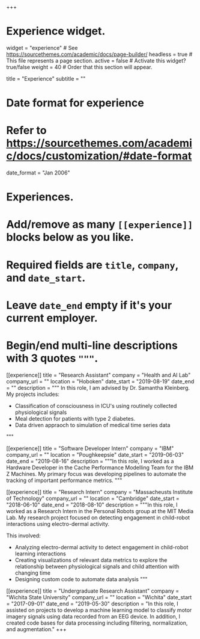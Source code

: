 +++
# Experience widget.
widget = "experience"  # See https://sourcethemes.com/academic/docs/page-builder/
headless = true  # This file represents a page section.
active = false  # Activate this widget? true/false
weight = 40  # Order that this section will appear.

title = "Experience"
subtitle = ""

# Date format for experience
#   Refer to https://sourcethemes.com/academic/docs/customization/#date-format
date_format = "Jan 2006"

# Experiences.
#   Add/remove as many `[[experience]]` blocks below as you like.
#   Required fields are `title`, `company`, and `date_start`.
#   Leave `date_end` empty if it's your current employer.
#   Begin/end multi-line descriptions with 3 quotes `"""`.

[[experience]]
  title = "Research Assistant"
  company = "Health and AI Lab"
  company_url = ""
  location = "Hoboken"
  date_start = "2019-08-19"
  date_end = ""
  description = """ In this role, I am advised by Dr. Samantha Kleinberg. My projects includes:

  * Classification of consciousness in ICU's using routinely collected physiological signals
  * Meal detection for patients with type 2 diabetes.
  * Data driven appraoch to simulation of medical time series data

  """

[[experience]]
  title = "Software Developer Intern"
  company = "IBM"
  company_url = ""
  location = "Poughkeepsie"
  date_start = "2019-06-03"
  date_end = "2019-08-16"
  description = """In this role, I worked as a Hardware Developer in the Cache Performance Modelling Team for the IBM Z Machines. My primary focus was developing pipelines to automate the tracking of important performance metrics.
  """

[[experience]]
  title = "Research Intern"
  company = "Massacheusts Institute of Technology"
  company_url = ""
  location = "Cambridge"
  date_start = "2018-06-10"
  date_end = "2018-08-10"
  description = """In this role, I worked as a Research Intern in the Personal Robots group at the MIT Media Lab. My research project focused on detecting engagement in child-robot interactions using electro-dermal activity.
  
  This involved:
  
  * Analyzing electro-dermal activity to detect engagement in child-robot learning interactions
  * Creating visualizations of relevant data metrics to explore the relationship between physiological signals and child attention with changing time
  * Designing custom code to automate data analysis
  """

[[experience]]
title = "Undergraduate Research Assistant"
company = "Wichita State University"
company_url = ""
location = "Wichita"
date_start = "2017-09-01"
date_end = "2019-05-30"
description = "In this role, I assisted on projects to develop a machine learning model to classify motor imagery signals using data recorded from an EEG device. In addition, I created code bases for data processing including filtering, normalization, and augmentation."
+++
